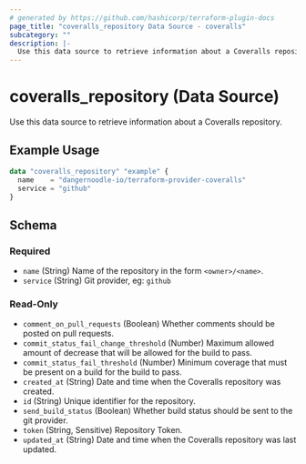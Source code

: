 ```yaml
---
# generated by https://github.com/hashicorp/terraform-plugin-docs
page_title: "coveralls_repository Data Source - coveralls"
subcategory: ""
description: |-
  Use this data source to retrieve information about a Coveralls repository.
---
```


# coveralls_repository (Data Source)

Use this data source to retrieve information about a Coveralls repository.

## Example Usage

```terraform
data "coveralls_repository" "example" {
  name    = "dangernoodle-io/terraform-provider-coveralls"
  service = "github"
}
```

<!-- schema generated by tfplugindocs -->
## Schema

### Required

- `name` (String) Name of the repository in the form `<owner>/<name>`.
- `service` (String) Git provider, eg: `github`

### Read-Only

- `comment_on_pull_requests` (Boolean) Whether comments should be posted on pull requests.
- `commit_status_fail_change_threshold` (Number) Maximum allowed amount of decrease that will be allowed for the build to pass.
- `commit_status_fail_threshold` (Number) Minimum coverage that must be present on a build for the build to pass.
- `created_at` (String) Date and time when the Coveralls repository was created.
- `id` (String) Unique identifier for the repository.
- `send_build_status` (Boolean) Whether build status should be sent to the git provider.
- `token` (String, Sensitive) Repository Token.
- `updated_at` (String) Date and time when the Coveralls repository was last updated.
